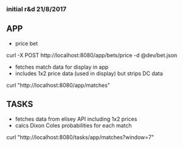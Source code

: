 ### initial r&d 21/8/2017

## APP

- price bet

curl -X POST http://localhost:8080/app/bets/price -d @dev/bet.json

- fetches match data for display in app
- includes 1x2 price data (used in display) but strips DC data

curl "http://localhost:8080/app/matches"

## TASKS

- fetches data from elisey API including 1x2 prices
- calcs Dixon Coles probabilities for each match

curl "http://localhost:8080/tasks/app/matches?window=7"
